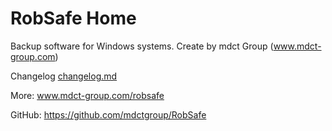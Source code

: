 # RobSafe Home

Backup software for Windows systems.
Create by mdct Group (www.mdct-group.com)



Changelog [changelog.md](changelog.md)

More: www.mdct-group.com/robsafe

GitHub: https://github.com/mdctgroup/RobSafe
